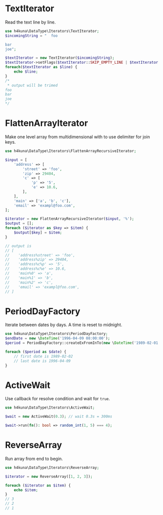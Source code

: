 # TextIterator

Read the text line by line.

```php
use h4kuna\DataType\Iterators\TextIterator;
$incomingString = "  foo

bar
joe";

$textIterator = new TextIterator($incomingString);
$textIterator->setFlags($textIterator::SKIP_EMPTY_LINE | $textIterator::TRIM_LINE);
foreach($textIterator as $line) {
    echo $line;
}
/*
 * output will be trimed
foo
bar
joe
*/
```

# FlattenArrayIterator

Make one level array from multidimensional with to use delimiter for join keys.

```php
use h4kuna\DataType\Iterators\FlattenArrayRecursiveIterator;

$input = [
    'address' => [
        'street' => 'foo',
        'zip' => 29404,
        'c' => [
            'p' => '5',
            'e' => 10.6,
        ],
    ],
    'main' => ['a', 'b', 'c'],
    'email' => 'exampl@foo.com',
];

$iterator = new FlattenArrayRecursiveIterator($input, '%');
$output = [];
foreach ($iterator as $key => $item) {
    $output[$key] = $item;
}

// output is
// [
//    'address%street' => 'foo',
//    'address%zip' => 29404,
//    'address%c%p' => '5',
//    'address%c%e' => 10.6,
//    'main%0' => 'a',
//    'main%1' => 'b',
//    'main%2' => 'c',
//    'email' => 'exampl@foo.com',
// ]
```

# PeriodDayFactory

Iterate between dates by days. A time is reset to midnight.

```php
use h4kuna\DataType\Iterators\PeriodDayFactory;
$endDate = new \DateTime('1996-04-09 08:00:00');
$period = PeriodDayFactory::createExFromInTo(new \DateTime('1989-02-01 07:00:00'), $endDate);

foreach ($period as $date) {
    // first date is 1989-02-02
    // last date is 1996-04-09
}

```

# ActiveWait

Use callback for resolve condition and wait for `true`.

```php
use h4kuna\DataType\Iterators\ActiveWait;

$wait = new ActiveWait(0.3); // wait 0.3s = 300ms

$wait->run(fn(): bool => random_int(1, 5) === 4);
```

# ReverseArray

Run array from end to begin.

```php
use h4kuna\DataType\Iterators\ReverseArray;

$iterator = new ReverseArray([1, 2, 3]);

foreach ($iterator as $item) {
    echo $item;
}
// 3
// 2
// 1
```
